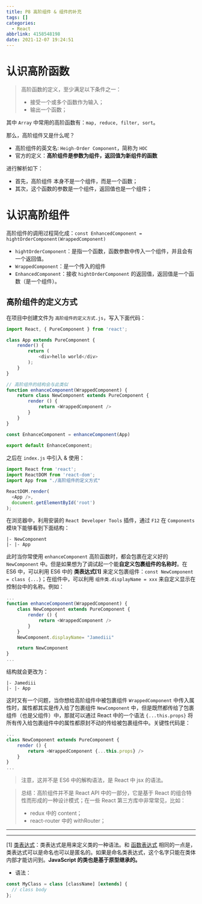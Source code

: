 ```yaml
---
title: P8 高阶组件 & 组件的补充
tags: []
categories:
  - React
abbrlink: 4158548198
date: 2021-12-07 19:24:51
---
```


# 认识高阶函数

> 高阶函数的定义，至少满足以下条件之一：
> - 接受一个或多个函数作为输入；
> - 输出一个函数；

其中 `Array` 中常用的高阶函数有：`map, reduce, filter, sort`。

那么，高阶组件又是什么呢？
- 高阶组件的英文名: `Heigh-Order Component`，简称为 `HOC`
- 官方的定义：**高阶组件是参数为组件，返回值为新组件的函数**

进行解析如下：
- 首先，高阶组件 本身不是一个组件，而是一个函数；
- 其次，这个函数的参数是一个组件，返回值也是一个组件；

# 认识高阶组件

高阶组件的调用过程简化成：`const EnhancedComponent = hightOrderComponent(WrappedComponent)`

- `hightOrderComponent`：是指一个函数，函数参数中传入一个组件，并且会有一个返回值。
- `WrappedComponent`：是一个传入的组件
- `EnhancedComponent`：接收 `hightOrderComponent` 的返回值，返回值是一个函数（是一个组件）。

## 高阶组件的定义方式

在项目中创建文件为 `高阶组件的定义方式.js`，写入下面代码：

``` javascript
import React, { PureComponent } from 'react';

class App extends PureComponent {
    render() { 
        return (
            <div>hello world</div>
        );
    }
}

// 高阶组件的结构会与此类似
function enhanceComponent(WrappedComponent) {
    return class NewComponent extends PureComponent {
        render () {
            return <WrappedComponent />
        }
    }
}

const EnhanceComponent = enhanceComponent(App)
 
export default EnhanceComponent;
```

之后在 `index.js` 中引入 & 使用：

``` javascript
import React from 'react';
import ReactDOM from 'react-dom';
import App from "./高阶组件的定义方式"

ReactDOM.render(
  <App />,
  document.getElementById('root')
);
```

在浏览器中，利用安装的 `React Developer Tools` 插件，通过 `F12` 在 `Components` 模块下能够看到下面结构：

```
|- NewComponent
|- |- App
```

此时当你常使用 `enhanceComponent` 高阶函数时，都会包裹在定义好的 `NewComponent` 中。但是如果想为了调试起一个能**自定义包裹组件的名称时**。在 ES6 中，可以利用 ES6 中的 **类表达式[1]** 来定义包裹组件：`const NewComponent = class {...}`；在组件中，可以利用 `组件类.displayName = xxx` 来自定义显示在控制台中的名称。例如：

``` javascript
...
function enhanceComponent(WrappedComponent) {
    class NewComponent extends PureComponent {
        render () {
            return <WrappedComponent />
        }
    }
    NewComponent.displayName= "Jamediii"

    return NewComponent
}
...
```

结构就会更改为：

```
|- Jamediii
|- |- App
```

这时又有一个问题，当你想给高阶组件中被包裹组件 `WrappedComponent` 中传入属性时，属性都其实是传入给了包裹组件 `NewComponent` 中，但是既然都传给了包裹组件（也是父组件）中，那就可以通过 React 中的一个语法 `{...this.props}` 将所有传入给包裹组件中的属性都原封不动的传给被包裹组件中。关键性代码是：

``` javascript
...
class NewComponent extends PureComponent {
    render () {
        return <WrappedComponent {...this.props} />
    }
}
...
```

> 注意，这并不是 ES6 中的解构语法，是 React 中 jsx 的语法。

> 总结：高阶组件并不是 React API 中的一部分，它是基于 React 的组合特性而形成的一种设计模式；在一些 React 第三方库中非常常见，比如：
> - redux 中的 content；
> - react-router 中的 withRouter；

---
---

[1] [类表达式](https://developer.mozilla.org/zh-CN/docs/Web/JavaScript/Reference/Operators/class)：类表达式是用来定义类的一种语法。和 [函数表达式](https://developer.mozilla.org/zh-CN/docs/Web/JavaScript/Reference/Operators/function) 相同的一点是，类表达式可以是命名也可以是匿名的。如果是命名类表达式，这个名字只能在类体内部才能访问到。**JavaScript 的类也是基于原型继承的。**
- 语法：
``` javascript
const MyClass = class [className] [extends] {
  // class body
};
```
